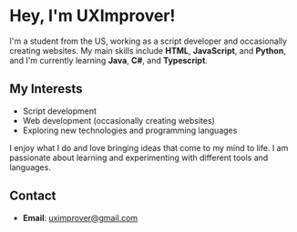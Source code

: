 # Hey, I'm UXImprover!

I'm a student from the US, working as a script developer and occasionally creating websites. My main skills include **HTML**, **JavaScript**, and **Python**, and I'm currently learning **Java**, **C#**, and **Typescript**.

## My Interests
- Script development
- Web development (occasionally creating websites)
- Exploring new technologies and programming languages

I enjoy what I do and love bringing ideas that come to my mind to life. I am passionate about learning and experimenting with different tools and languages.

## Contact
- **Email**: [uximprover@gmail.com](mailto:uximprover@example.com)
